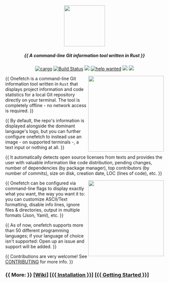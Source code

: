 <h3 align="center"><img src="../assets/onefetch.svg" height="130px"></h3>

<h5 align="center">{{ A command-line Git information tool written in Rust }}</h5>

<p align="center">
	<a href="https://crates.io/crates/onefetch"><img src="https://img.shields.io/crates/v/onefetch.svg" alt="cargo"></a>
	<a href="https://github.com/o2sh/onefetch/actions"><img src="https://github.com/o2sh/onefetch/workflows/CI/badge.svg" alt="Build Status"></a>
  <a href="https://github.com/o2sh/onefetch/wiki/language-Support"><img src="../assets/language-badge.svg"></a>
	<a href="https://github.com/o2sh/onefetch/issues?q=is%3Aissue+is%3Aopen+label%3A%22help+wanted%22"><img src="https://img.shields.io/github/issues/o2sh/onefetch/help%20wanted?color=green" alt="help wanted"></a>
	<a href="../LICENSE.md"><img src="https://img.shields.io/badge/license-MIT-blue.svg"></a>
	<img src="../assets/msrv-badge.svg">
</p>

<img src="assets/screenshot-1.png" align="right" height="240px">

{{ Onefetch is a command-line Git information tool written in `Rust` that displays project information and code statistics for a local Git repository directly on your terminal. The tool is completely offline - no network access is required. }}

{{ By default, the repo's information is displayed alongside the dominant language's logo, but you can further configure onefetch to instead use an image - on supported terminals -, a text input or nothing at all. }}

{{ It automatically detects open source licenses from texts and provides the user with valuable information like code distribution, pending changes, number of dependencies (by package manager), top contributors (by number of commits), size on disk, creation date, LOC (lines of code), etc. }}

<img src="assets/screenshot-2.png" align="right" height="240px">

{{ Onefetch can be configured via command-line flags to display exactly what you want, the way you want it to: you can customize ASCII/Text formatting, disable info lines, ignore files & directories, output in multiple formats (Json, Yaml), etc. }}

{{ As of now, onefetch supports more than 50 different programming languages; if your language of choice isn't supported: Open up an issue and support will be added. }}

{{ Contributions are very welcome! See [CONTRIBUTING](CONTRIBUTING.md) for more info. }}

### {{ More: }} \[[Wiki](https://github.com/o2sh/onefetch/wiki)\] \[[{{ Installation }}](https://github.com/o2sh/onefetch/wiki/Installation)\] \[[{{ Getting Started }}](https://github.com/o2sh/onefetch/wiki/getting-started)\]
